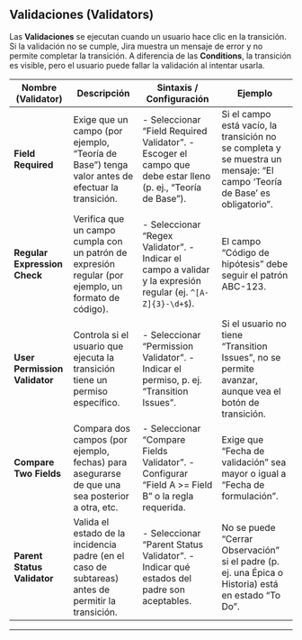 ## **Validaciones (Validators)**

Las **Validaciones** se ejecutan cuando un usuario hace clic en la transición. Si la validación no se cumple, Jira muestra un mensaje de error y no permite completar la transición. A diferencia de las **Conditions**, la transición es visible, pero el usuario puede fallar la validación al intentar usarla.

| Nombre (Validator) | Descripción | Sintaxis / Configuración | Ejemplo |
| ----- | ----- | ----- | ----- |
| **Field Required** | Exige que un campo (por ejemplo, “Teoría de Base”) tenga valor antes de efectuar la transición. | \- Seleccionar “Field Required Validator”. \- Escoger el campo que debe estar lleno (p. ej., “Teoría de Base”). | Si el campo está vacío, la transición no se completa y se muestra un mensaje: “El campo ‘Teoría de Base’ es obligatorio”. |
| **Regular Expression Check** | Verifica que un campo cumpla con un patrón de expresión regular (por ejemplo, un formato de código). | \- Seleccionar “Regex Validator”. \- Indicar el campo a validar y la expresión regular (ej. `^[A-Z]{3}-\d+$`). | El campo “Código de hipótesis” debe seguir el patrón ABC-123. |
| **User Permission Validator** | Controla si el usuario que ejecuta la transición tiene un permiso específico. | \- Seleccionar “Permission Validator”. \- Indicar el permiso, p. ej. “Transition Issues”. | Si el usuario no tiene “Transition Issues”, no se permite avanzar, aunque vea el botón de transición. |
| **Compare Two Fields** | Compara dos campos (por ejemplo, fechas) para asegurarse de que una sea posterior a otra, etc. | \- Seleccionar “Compare Fields Validator”. \- Configurar “Field A \>= Field B” o la regla requerida. | Exige que “Fecha de validación” sea mayor o igual a “Fecha de formulación”. |
| **Parent Status Validator** | Valida el estado de la incidencia padre (en el caso de subtareas) antes de permitir la transición. | \- Seleccionar “Parent Status Validator”. \- Indicar qué estados del padre son aceptables. | No se puede “Cerrar Observación” si el padre (p. ej. una Épica o Historia) está en estado “To Do”. |
---